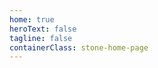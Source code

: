 ```yaml
---
home: true
heroText: false
tagline: false
containerClass: stone-home-page
---
```


<HeroSection />
<ContextAware />
<WhatIsStone />
<GettingStarted />
<FeaturesSection />
<JoinCommunity />
<ContinuumInAction />
<EcosystemSection />
<CallToAction />

<script setup>
import HeroSection from "@HeroSection";
import WhatIsStone from "@WhatIsStone";
import ContextAware from "@ContextAware";
import CallToAction from "@CallToAction";
import JoinCommunity from "@JoinCommunity";
import GettingStarted from "@GettingStarted";
import FeaturesSection from "@FeaturesSection";
import EcosystemSection from "@EcosystemSection";
import ContinuumInAction from "@ContinuumInAction";
</script>
